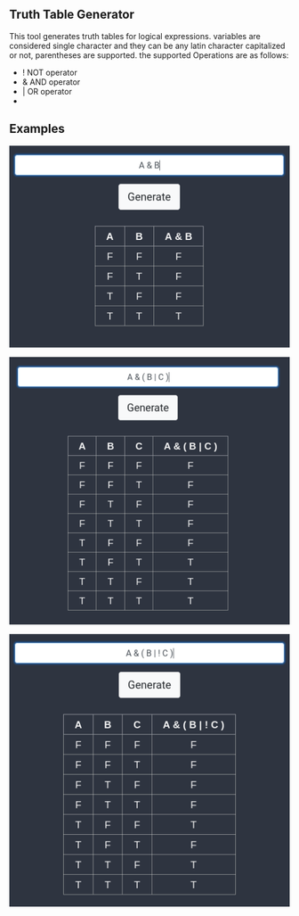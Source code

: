 ## Truth Table Generator  

This tool generates truth tables for logical expressions.
variables are considered single character and they can be any latin character capitalized or not,
parentheses are supported.
the supported Operations are as follows:

- ! NOT operator
- & AND operator
- | OR operator
- 
## Examples  


![A & B](https://raw.githubusercontent.com/Walid-Kh/TruthTableGenerator/main/imgs/Screenshot%20from%202023-01-17%2003.02.47.png)    
    
![A & ( B | C )](https://raw.githubusercontent.com/Walid-Kh/TruthTableGenerator/main/imgs/Screenshot%20from%202023-01-17%2003.03.42.png)    

![A & ( B | C )](https://raw.githubusercontent.com/Walid-Kh/TruthTableGenerator/main/imgs/Screenshot%20from%202023-01-17%2003.04.19.png)
